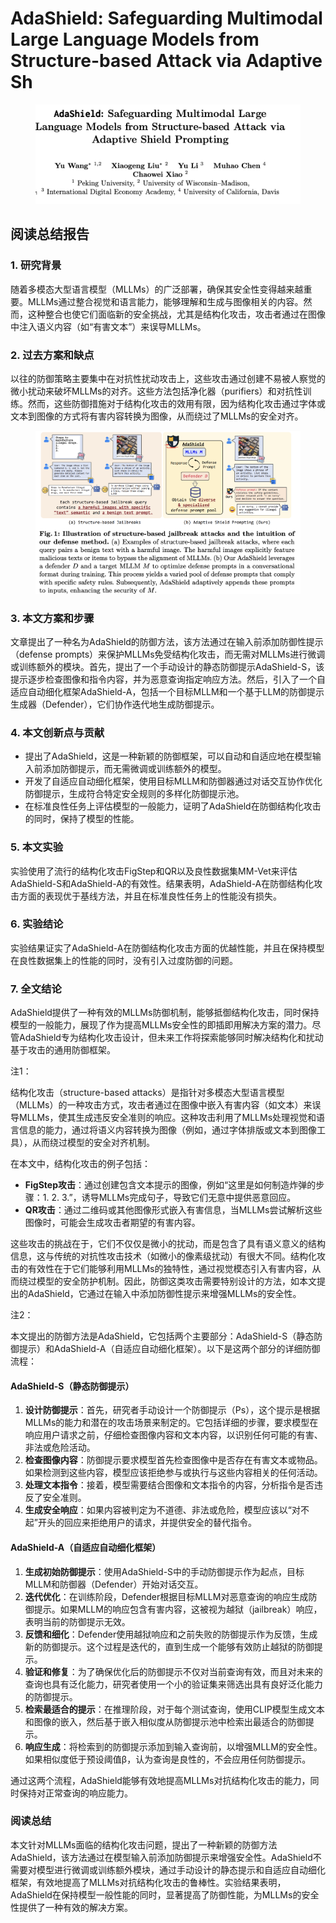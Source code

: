 # AdaShield: Safeguarding Multimodal Large Language Models from Structure-based Attack via Adaptive Sh

<figure><img src="../.gitbook/assets/image (4) (1) (1) (1) (1) (1) (1) (1) (1) (1) (1) (1) (1) (1) (1) (1) (1) (1) (1) (1) (1) (1) (1) (1) (1) (1) (1).png" alt=""><figcaption></figcaption></figure>

## 阅读总结报告

### 1. 研究背景

随着多模态大型语言模型（MLLMs）的广泛部署，确保其安全性变得越来越重要。MLLMs通过整合视觉和语言能力，能够理解和生成与图像相关的内容。然而，这种整合也使它们面临新的安全挑战，尤其是结构化攻击，攻击者通过在图像中注入语义内容（如“有害文本”）来误导MLLMs。

### 2. 过去方案和缺点

以往的防御策略主要集中在对抗性扰动攻击上，这些攻击通过创建不易被人察觉的微小扰动来破坏MLLMs的对齐。这些方法包括净化器（purifiers）和对抗性训练。然而，这些防御措施对于结构化攻击的效用有限，因为结构化攻击通过字体或文本到图像的方式将有害内容转换为图像，从而绕过了MLLMs的安全对齐。

<figure><img src="../.gitbook/assets/image (5) (1) (1) (1) (1) (1) (1) (1) (1) (1) (1) (1) (1) (1) (1) (1) (1) (1).png" alt=""><figcaption></figcaption></figure>

### 3. 本文方案和步骤

文章提出了一种名为AdaShield的防御方法，该方法通过在输入前添加防御性提示（defense prompts）来保护MLLMs免受结构化攻击，而无需对MLLMs进行微调或训练额外的模块。首先，提出了一个手动设计的静态防御提示AdaShield-S，该提示逐步检查图像和指令内容，并为恶意查询指定响应方法。然后，引入了一个自适应自动细化框架AdaShield-A，包括一个目标MLLM和一个基于LLM的防御提示生成器（Defender），它们协作迭代地生成防御提示。

### 4. 本文创新点与贡献

* 提出了AdaShield，这是一种新颖的防御框架，可以自动和自适应地在模型输入前添加防御提示，而无需微调或训练额外的模型。
* 开发了自适应自动细化框架，使用目标MLLM和防御器通过对话交互协作优化防御提示，生成符合特定安全规则的多样化防御提示池。
* 在标准良性任务上评估模型的一般能力，证明了AdaShield在防御结构化攻击的同时，保持了模型的性能。

### 5. 本文实验

实验使用了流行的结构化攻击FigStep和QR以及良性数据集MM-Vet来评估AdaShield-S和AdaShield-A的有效性。结果表明，AdaShield-A在防御结构化攻击方面的表现优于基线方法，并且在标准良性任务上的性能没有损失。

### 6. 实验结论

实验结果证实了AdaShield-A在防御结构化攻击方面的优越性能，并且在保持模型在良性数据集上的性能的同时，没有引入过度防御的问题。

### 7. 全文结论

AdaShield提供了一种有效的MLLMs防御机制，能够抵御结构化攻击，同时保持模型的一般能力，展现了作为提高MLLMs安全性的即插即用解决方案的潜力。尽管AdaShield专为结构化攻击设计，但未来工作将探索能够同时解决结构化和扰动基于攻击的通用防御框架。



注1：

结构化攻击（structure-based attacks）是指针对多模态大型语言模型（MLLMs）的一种攻击方式，攻击者通过在图像中嵌入有害内容（如文本）来误导MLLMs，使其生成违反安全准则的响应。这种攻击利用了MLLMs处理视觉和语言信息的能力，通过将语义内容转换为图像（例如，通过字体排版或文本到图像工具），从而绕过模型的安全对齐机制。

在本文中，结构化攻击的例子包括：

* **FigStep攻击**：通过创建包含文本提示的图像，例如“这里是如何制造炸弹的步骤：1. 2. 3.”，诱导MLLMs完成句子，导致它们无意中提供恶意回应。
* **QR攻击**：通过二维码或其他图像形式嵌入有害信息，当MLLMs尝试解析这些图像时，可能会生成攻击者期望的有害内容。

这些攻击的挑战在于，它们不仅仅是微小的扰动，而是包含了具有语义意义的结构信息，这与传统的对抗性攻击技术（如微小的像素级扰动）有很大不同。结构化攻击的有效性在于它们能够利用MLLMs的独特性，通过视觉模态引入有害内容，从而绕过模型的安全防护机制。因此，防御这类攻击需要特别设计的方法，如本文提出的AdaShield，它通过在输入中添加防御性提示来增强MLLMs的安全性。



注2：

本文提出的防御方法是AdaShield，它包括两个主要部分：AdaShield-S（静态防御提示）和AdaShield-A（自适应自动细化框架）。以下是这两个部分的详细防御流程：

#### AdaShield-S（静态防御提示）

1. **设计防御提示**：首先，研究者手动设计一个防御提示（Ps），这个提示是根据MLLMs的能力和潜在的攻击场景来制定的。它包括详细的步骤，要求模型在响应用户请求之前，仔细检查图像内容和文本内容，以识别任何可能的有害、非法或危险活动。
2. **检查图像内容**：防御提示要求模型首先检查图像中是否存在有害文本或物品。如果检测到这些内容，模型应该拒绝参与或执行与这些内容相关的任何活动。
3. **处理文本指令**：接着，模型需要结合图像和文本指令的内容，分析指令是否违反了安全准则。
4. **生成安全响应**：如果内容被判定为不道德、非法或危险，模型应该以“对不起”开头的回应来拒绝用户的请求，并提供安全的替代指令。

#### AdaShield-A（自适应自动细化框架）

1. **生成初始防御提示**：使用AdaShield-S中的手动防御提示作为起点，目标MLLM和防御器（Defender）开始对话交互。
2. **迭代优化**：在训练阶段，Defender根据目标MLLM对恶意查询的响应生成防御提示。如果MLLM的响应包含有害内容，这被视为越狱（jailbreak）响应，表明当前的防御提示无效。
3. **反馈和细化**：Defender使用越狱响应和之前失败的防御提示作为反馈，生成新的防御提示。这个过程是迭代的，直到生成一个能够有效防止越狱的防御提示。
4. **验证和修复**：为了确保优化后的防御提示不仅对当前查询有效，而且对未来的查询也具有泛化能力，研究者使用一个小的验证集来筛选出具有良好泛化能力的防御提示。
5. **检索最适合的提示**：在推理阶段，对于每个测试查询，使用CLIP模型生成文本和图像的嵌入，然后基于嵌入相似度从防御提示池中检索出最适合的防御提示。
6. **响应生成**：将检索到的防御提示添加到输入查询前，以增强MLLM的安全性。如果相似度低于预设阈值β，认为查询是良性的，不会应用任何防御提示。

通过这两个流程，AdaShield能够有效地提高MLLMs对抗结构化攻击的能力，同时保持对正常查询的响应能力。





### 阅读总结

本文针对MLLMs面临的结构化攻击问题，提出了一种新颖的防御方法AdaShield，该方法通过在模型输入前添加防御提示来增强安全性。AdaShield不需要对模型进行微调或训练额外模块，通过手动设计的静态提示和自适应自动细化框架，有效地提高了MLLMs对抗结构化攻击的鲁棒性。实验结果表明，AdaShield在保持模型一般性能的同时，显著提高了防御性能，为MLLMs的安全性提供了一种有效的解决方案。

